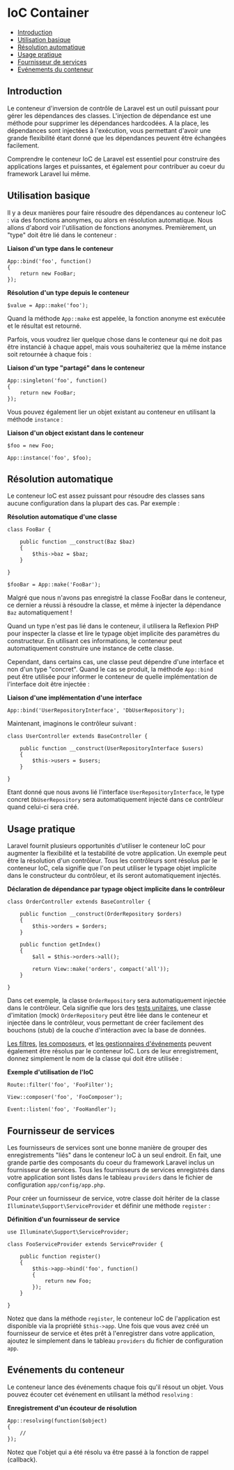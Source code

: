 # IoC Container

- [Introduction](#introduction)
- [Utilisation basique](#basic-usage)
- [Résolution automatique](#automatic-resolution)
- [Usage pratique](#practical-usage)
- [Fournisseur de services](#service-providers)
- [Evénements du conteneur](#container-events)

<a name="introduction"></a>
## Introduction

Le conteneur d'inversion de contrôle de Laravel est un outil puissant pour gérer les dépendances des classes. L'injection de dépendance est une méthode pour supprimer les dépendances hardcodées. A la place, les dépendances sont injectées à l'exécution, vous permettant d'avoir une grande flexibilité étant donné que les dépendances peuvent être échangées facilement.

Comprendre le conteneur IoC de Laravel est essentiel pour construire des applications larges et puissantes, et également pour contribuer au coeur du framework Laravel lui même.

<a name="basic-usage"></a>
## Utilisation basique

Il y a deux manières pour faire résoudre des dépendances au conteneur IoC : via des fonctions anonymes, ou alors en résolution automatique. Nous allons d'abord voir l'utilisation de fonctions anonymes. Premièrement, un "type" doit être lié dans le conteneur :

**Liaison d'un type dans le conteneur**

    App::bind('foo', function()
    {
        return new FooBar;
    });

**Résolution d'un type depuis le conteneur**

    $value = App::make('foo');

Quand la méthode `App::make` est appelée, la fonction anonyme est exécutée et le résultat est retourné.

Parfois, vous voudrez lier quelque chose dans le conteneur qui ne doit pas être instancié à chaque appel, mais vous souhaiteriez que la même instance soit retournée à chaque fois :

**Liaison d'un type "partagé" dans le conteneur**

    App::singleton('foo', function()
    {
        return new FooBar;
    });

Vous pouvez également lier un objet existant au conteneur en utilisant la méthode `instance` :

**Liaison d'un object existant dans le conteneur**

    $foo = new Foo;

    App::instance('foo', $foo);

<a name="automatic-resolution"></a>
## Résolution automatique

Le conteneur IoC est assez puissant pour résoudre des classes sans aucune configuration dans la plupart des cas. Par exemple :

**Résolution automatique d'une classe**

    class FooBar {

        public function __construct(Baz $baz)
        {
            $this->baz = $baz;
        }

    }

    $fooBar = App::make('FooBar');

Malgré que nous n'avons pas enregistré la classe FooBar dans le conteneur, ce dernier a réussi à résoudre la classe, et même à injecter la dépendance `Baz` automatiquement !

Quand un type n'est pas lié dans le conteneur, il utilisera la Reflexion PHP pour inspecter la classe et lire le typage objet implicite des paramètres du constructeur. En utilisant ces informations, le conteneur peut automatiquement construire une instance de cette classe.

Cependant, dans certains cas, une classe peut dépendre d'une interface et non d'un type "concret". Quand le cas se produit, la méthode `App::bind` peut être utilisée pour informer le conteneur de quelle implémentation de l'interface doit être injectée :

**Liaison d'une implémentation d'une interface**

    App::bind('UserRepositoryInterface', 'DbUserRepository');

Maintenant, imaginons le contrôleur suivant :

    class UserController extends BaseController {

        public function __construct(UserRepositoryInterface $users)
        {
            $this->users = $users;
        }

    }

Etant donné que nous avons lié l'interface `UserRepositoryInterface`, le type concret `DbUserRepository` sera automatiquement injecté dans ce contrôleur quand celui-ci sera créé.

<a name="practical-usage"></a>
## Usage pratique

Laravel fournit plusieurs opportunités d'utiliser le conteneur IoC pour augmenter la flexibilité et la testabilité de votre application. Un exemple peut être la résolution d'un contrôleur. Tous les contrôleurs sont résolus par le conteneur IoC, cela signifie que l'on peut utiliser le typage objet implicite dans le constructeur du contrôleur, et ils seront automatiquement injectés.

**Déclaration de dépendance par typage object implicite dans le contrôleur**

    class OrderController extends BaseController {

        public function __construct(OrderRepository $orders)
        {
            $this->orders = $orders;
        }

        public function getIndex()
        {
            $all = $this->orders->all();

            return View::make('orders', compact('all'));
        }

    }

Dans cet exemple, la classe `OrderRepository` sera automatiquement injectée dans le contrôleur. Cela signifie que lors des [tests unitaires](/docs/v4/doc/testing), une classe d'imitation (mock) `OrderRepository` peut être liée dans le conteneur et injectée dans le contrôleur, vous permettant de créer facilement des bouchons (stub) de la couche d'intéraction avec la base de données.

[Les filtres](/docs/v4/doc/routing#route-filters), [les composeurs](/docs/v4/doc/responses#view-composers), et [les gestionnaires d'événements](/docs/v4/doc/events#using-classes-as-listeners) peuvent également être résolus par le conteneur IoC. Lors de leur enregistrement, donnez simplement le nom de la classe qui doit être utilisée :

**Exemple d'utilisation de l'IoC**

    Route::filter('foo', 'FooFilter');

    View::composer('foo', 'FooComposer');

    Event::listen('foo', 'FooHandler');

<a name="service-providers"></a>
## Fournisseur de services

Les fournisseurs de services sont une bonne manière de grouper des enregistrements "liés" dans le conteneur IoC à un seul endroit. En fait, une grande partie des composants du coeur du framework Laravel inclus un fournisseur de services. Tous les fournisseurs de services enregistrés dans votre application sont listés dans le tableau `providers` dans le fichier de configuration `app/config/app.php`.

Pour créer un fournisseur de service, votre classe doit hériter de la classe `Illuminate\Support\ServiceProvider` et définir une méthode `register` :

**Définition d'un fournisseur de service**

    use Illuminate\Support\ServiceProvider;

    class FooServiceProvider extends ServiceProvider {

        public function register()
        {
            $this->app->bind('foo', function()
            {
                return new Foo;
            });
        }

    }

Notez que dans la méthode `register`, le conteneur IoC de l'application est disponible via la propriété `$this->app`. Une fois que vous avez créé un fournisseur de service et êtes prêt à l'enregistrer dans votre application, ajoutez le simplement dans le tableau `providers` du fichier de configuration `app`.

<a name="container-events"></a>
## Evénements du conteneur

Le conteneur lance des événements chaque fois qu'il résout un objet. Vous pouvez écouter cet événement en utilisant la méthod `resolving` :

**Enregistrement d'un écouteur de résolution**

    App::resolving(function($object)
    {
        //
    });

Notez que l'objet qui a été résolu va être passé à la fonction de rappel (callback).
